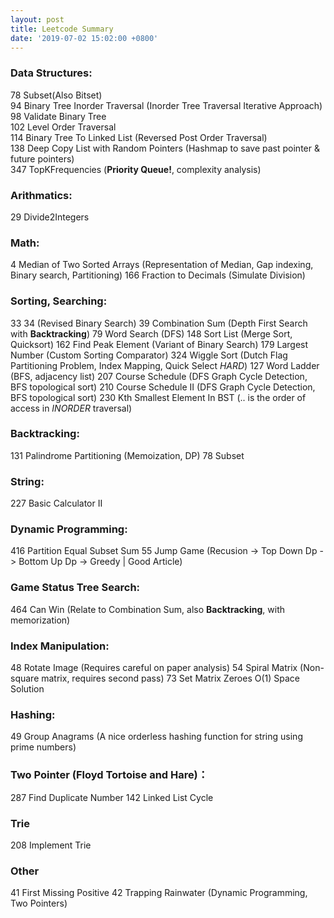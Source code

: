 ```yaml
---
layout: post
title: Leetcode Summary
date: '2019-07-02 15:02:00 +0800'
---
```


### Data Structures:
78 Subset(Also Bitset)  
94 Binary Tree Inorder Traversal (Inorder Tree Traversal Iterative Approach)  
98 Validate Binary Tree  
102 Level Order Traversal  
114 Binary Tree To Linked List (Reversed Post Order Traversal)  
138 Deep Copy List with Random Pointers (Hashmap to save past pointer & future pointers)  
347 TopKFrequencies (**Priority Queue!**, complexity analysis)  

### Arithmatics:
29 Divide2Integers

### Math:
4 Median of Two Sorted Arrays (Representation of Median, Gap indexing, Binary search, Partitioning)
166 Fraction to Decimals (Simulate Division)

### Sorting, Searching:
33 34 (Revised Binary Search)
39 Combination Sum (Depth First Search with **Backtracking**)
79 Word Search (DFS)
148 Sort List (Merge Sort, Quicksort)
162 Find Peak Element (Variant of Binary Search)
179 Largest Number (Custom Sorting Comparator)
324 Wiggle Sort (Dutch Flag Partitioning Problem, Index Mapping, Quick Select *HARD*)
127 Word Ladder (BFS, adjacency list)
207 Course Schedule (DFS Graph Cycle Detection, BFS topological sort)
210 Course Schedule II (DFS Graph Cycle Detection, BFS topological sort)
230 Kth Smallest Element In BST (.. is the order of access in *INORDER* traversal)

### Backtracking:
131 Palindrome Partitioning (Memoization, DP)
78 Subset

### String:
227 Basic Calculator II

### Dynamic Programming:
416 Partition Equal Subset Sum
55 Jump Game (Recusion -> Top Down Dp -> Bottom Up Dp -> Greedy | Good Article)

### Game Status Tree Search:
464 Can Win (Relate to Combination Sum, also **Backtracking**, with memorization)

### Index Manipulation:
48 Rotate Image (Requires careful on paper analysis)
54 Spiral Matrix (Non-square matrix, requires second pass)
73 Set Matrix Zeroes O(1) Space Solution

### Hashing:
49 Group Anagrams (A nice orderless hashing function for string using prime numbers)

### Two Pointer (Floyd Tortoise and Hare)：
287 Find Duplicate Number
142 Linked List Cycle

### Trie
208 Implement Trie

### Other
41 First Missing Positive
42 Trapping Rainwater (Dynamic Programming, Two Pointers)
